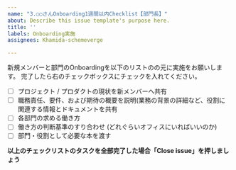 ```yaml
---
name: "3.○○さんOnboarding1週間以内Checklist【部門長】"
about: Describe this issue template's purpose here.
title: ''
labels: Onboarding実施
assignees: Khamida-schemeverge

---
```


新規メンバーと部門のOnboardingを以下のリストのの元に実施をお願いします。
完了したら右のチェックボックスにチェックを入れてください。

- [ ] プロジェクト / プロダクトの現状を新メンバーへ共有
- [ ] 職務責任、要件、および期待の概要を説明(業務の背景の詳細など、役割に関連する情報とドキュメントを共有
- [ ] 各部門の求める働き方
- [ ] 働き方の判断基準のすり合わせ (どれぐらいオフィスにいればいいのか)
- [ ] 部門・役割として必要な本を渡す

**以上のチェックリストのタスクを全部完了した場合「Close issue」を押しましょう**
